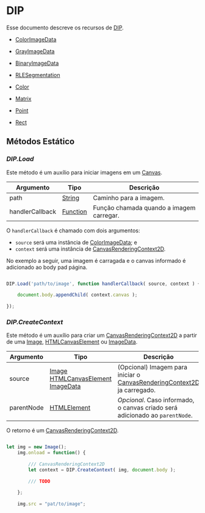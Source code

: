 
# DIP

Esse documento descreve os recursos de [DIP](https://github.com/devConcordia/pixel/blob/main/index.mjs).

- [ColorImageData](ColorImageData.md)
- [GrayImageData](GrayImageData.md)
- [BinaryImageData](BinaryImageData.md)

- [RLESegmentation](RLESegmentation.md)

- [Color](Color.md)
- [Matrix](Matrix.md)
- [Point](Point.md)
- [Rect](Rect.md)

## Métodos Estático

### _DIP.Load_

Este método é um auxílio para iniciar imagens em um [Canvas](https://developer.mozilla.org/en-US/docs/Web/API/Canvas_API).

| Argumento | Tipo | Descrição |
|-----------|------|-----------|
| path      | [String](https://developer.mozilla.org/en-US/docs/Web/JavaScript/Reference/Global_Objects/String) | Caminho para a imagem. |
| handlerCallback | [Function](https://developer.mozilla.org/en-US/docs/Web/JavaScript/Reference/Global_Objects/Function) | Função chamada quando a imagem carregar. |

O `handlerCallback` é chamado com dois argumentos: 
- `source` será uma instância de [ColorImageData](ColorImageData.md); e
- `context` será uma instância de [CanvasRenderingContext2D](https://developer.mozilla.org/en-US/docs/Web/API/CanvasRenderingContext2D).

No exemplo a seguir, uma imagem é carragada e o canvas informado é adicionado ao body pad página.

```javascript

DIP.Load('path/to/image', function handlerCallback( source, context ) {
	
	document.body.appendChild( context.canvas );
	
});

```

### _DIP.CreateContext_

Este método é um auxílio para criar um [CanvasRenderingContext2D](https://developer.mozilla.org/en-US/docs/Web/API/CanvasRenderingContext2D) a partir de uma [Image](https://developer.mozilla.org/en-US/docs/Web/API/HTMLImageElement/Image), [HTMLCanvasElement](https://developer.mozilla.org/en-US/docs/Web/API/HTMLCanvasElement) ou [ImageData](https://developer.mozilla.org/en-US/docs/Web/API/ImageData).

| Argumento | Tipo | Descrição |
|-----------|------|-----------|
| source    | [Image](https://developer.mozilla.org/en-US/docs/Web/API/HTMLImageElement/Image)<br>[HTMLCanvasElement](https://developer.mozilla.org/en-US/docs/Web/API/HTMLCanvasElement)<br>[ImageData](https://developer.mozilla.org/en-US/docs/Web/API/ImageData) | (Opcional) Imagem para iniciar o [CanvasRenderingContext2D](https://developer.mozilla.org/en-US/docs/Web/API/CanvasRenderingContext2D) ja carregado. |
| parentNode | [HTMLElement]() | *Opcional*. Caso informado, o canvas criado será adicionado ao `parentNode`. |

O retorno é um [CanvasRenderingContext2D](https://developer.mozilla.org/en-US/docs/Web/API/CanvasRenderingContext2D).

```javascript

let img = new Image();
    img.onload = function() {
    	
		/// CanvasRenderingContext2D
		let context = DIP.CreateContext( img, document.body );
		
		/// TODO
		
    };
    
    img.src = "pat/to/image";

```
